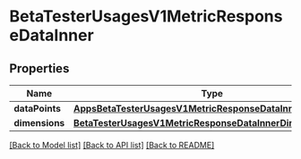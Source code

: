 # BetaTesterUsagesV1MetricResponseDataInner

## Properties
Name | Type | Description | Notes
------------ | ------------- | ------------- | -------------
**dataPoints** | [**AppsBetaTesterUsagesV1MetricResponseDataInnerDataPoints**](AppsBetaTesterUsagesV1MetricResponseDataInnerDataPoints.md) |  | [optional] 
**dimensions** | [**BetaTesterUsagesV1MetricResponseDataInnerDimensions**](BetaTesterUsagesV1MetricResponseDataInnerDimensions.md) |  | [optional] 

[[Back to Model list]](../README.md#documentation-for-models) [[Back to API list]](../README.md#documentation-for-api-endpoints) [[Back to README]](../README.md)


